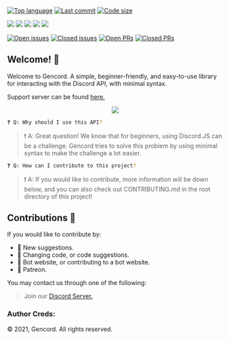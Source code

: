 [![Top language](https://img.shields.io/github/languages/top/Gencord/gencord)](https://github.com/Gencord/gencord) [![Last commit](https://img.shields.io/github/last-commit/Gencord/gencord)](https://github.com/Gencord/gencord) [![Code size](https://img.shields.io/github/languages/code-size/Gencord/gencord)](https://github.com/Gencord/gencord)

[![](https://tokei.rs/b1/github/Gencord/gencord?category=lines)](https://github.com/Gencord/gencord) [![](https://tokei.rs/b1/github/Gencord/gencord?category=code)](https://github.com/Gencord/gencord) [![](https://tokei.rs/b1/github/Gencord/gencord?category=comments)](https://github.com/Gencord/gencord) [![](https://tokei.rs/b1/github/Gencord/gencord?category=blanks)](https://github.com/Gencord/gencord) [![](https://tokei.rs/b1/github/Gencord/gencord?category=files)](https://github.com/Gencord/gencord)

[![Open issues](https://img.shields.io/github/issues-raw/Gencord/gencord)](https://github.com/Gencord/gencord/issues) [![Closed issues](https://img.shields.io/github/issues-closed-raw/Gencord/gencord)](https://github.com/Gencord/gencord/issues) [![Open PRs](https://img.shields.io/github/issues-pr-raw/Gencord/gencord)](https://github.com/Gencord/gencord/pulls) [![Closed PRs](https://img.shields.io/github/issues-pr-closed-raw/Gencord/gencord)](https://github.com/Gencord/gencord/pulls)

## Welcome! 👋

Welcome to Gencord. A simple, beginner-friendly, and easy-to-use library for interacting with the Discord API, with minimal syntax.

Support server can be found [here.](https://discord.gg/YJgUkRA6be)

<div align="center"><img src="https://avatars.githubusercontent.com/u/79424136?s=200&v=4"/></div>

```sh
❓ Q: Why should I use this API?
```

> ❗ A: Great question! We know that for beginners, using Discord.JS can be a challenge. Gencord tries to solve this problem by using minimal syntax to make the challenge a lot easier.

```sh
❓ Q: How can I contribute to this project?
```

> ❗ A: If you would like to contribute, more information will be down below, and you can also check out CONTRIBUTING.md in the root directory of this project!

## Contributions 📜

If you would like to contribute by:

- 🔰 New suggestions.
- 🔰 Changing code, or code suggestions.
- 🔰 Bot website, or contributing to a bot website.
- 🔰 Patreon.

You may contact us through one of the following:

> Join our [Discord Server.](https://discord.gg/YJgUkRA6be)

### Author Creds:

© 2021, Gencord. All rights reserved.

